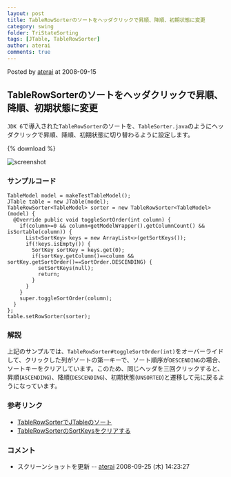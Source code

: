 ```yaml
---
layout: post
title: TableRowSorterのソートをヘッダクリックで昇順、降順、初期状態に変更
category: swing
folder: TriStateSorting
tags: [JTable, TableRowSorter]
author: aterai
comments: true
---
```


Posted by [aterai](http://terai.xrea.jp/aterai.html) at 2008-09-15

## TableRowSorterのソートをヘッダクリックで昇順、降順、初期状態に変更
`JDK 6`で導入された`TableRowSorter`のソートを、`TableSorter.java`のようにヘッダクリックで昇順、降順、初期状態に切り替わるように設定します。

{% download %}

![screenshot](https://lh4.googleusercontent.com/_9Z4BYR88imo/TQTWVWrGvdI/AAAAAAAAApE/-DL1kAZzGsM/s800/TriStateSorting.png)

### サンプルコード
<pre class="prettyprint"><code>TableModel model = makeTestTableModel();
JTable table = new JTable(model);
TableRowSorter&lt;TableModel&gt; sorter = new TableRowSorter&lt;TableModel&gt;(model) {
  @Override public void toggleSortOrder(int column) {
    if(column&gt;=0 &amp;&amp; column&lt;getModelWrapper().getColumnCount() &amp;&amp; isSortable(column)) {
      List&lt;SortKey&gt; keys = new ArrayList&lt;&gt;(getSortKeys());
      if(!keys.isEmpty()) {
        SortKey sortKey = keys.get(0);
        if(sortKey.getColumn()==column &amp;&amp; sortKey.getSortOrder()==SortOrder.DESCENDING) {
          setSortKeys(null);
          return;
        }
      }
    }
    super.toggleSortOrder(column);
  }
};
table.setRowSorter(sorter);
</code></pre>

### 解説
上記のサンプルでは、`TableRowSorter#toggleSortOrder(int)`をオーバーライドして、クリックした列がソートの第一キーで、ソート順序が`DESCENDING`の場合、ソートキーをクリアしています。このため、同じヘッダを三回クリックすると、昇順(`ASCENDING`)、降順(`DESCENDING`)、初期状態(`UNSORTED`)と遷移して元に戻るようになっています。

### 参考リンク
- [TableRowSorterでJTableのソート](http://terai.xrea.jp/Swing/TableRowSorter.html)
- [TableRowSorterのSortKeysをクリアする](http://terai.xrea.jp/Swing/ClearSortingState.html)

<!-- dummy comment line for breaking list -->

### コメント
- スクリーンショットを更新 -- [aterai](http://terai.xrea.jp/aterai.html) 2008-09-25 (木) 14:23:27

<!-- dummy comment line for breaking list -->

